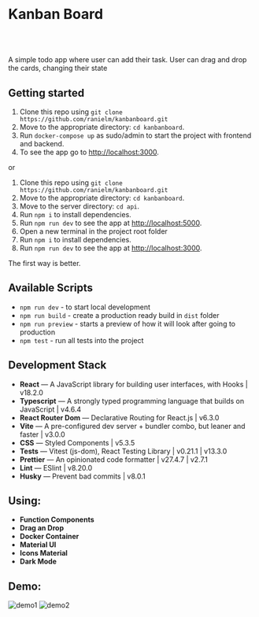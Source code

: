 <h1 align="center" background-color="pink">
<br>
 <h1>Kanban Board</h1>
<br>
<br>
</h1>

A simple todo app where user can add their task. User can drag and drop the cards, changing their state

## Getting started

1. Clone this repo using `git clone https://github.com/ranielm/kanbanboard.git`
2. Move to the appropriate directory: `cd kanbanboard`.<br />
3. Run `docker-compose up` as sudo/admin to start the project with frontend and backend.<br />
4. To see the app go to [http://localhost:3000](http://localhost:3000).

or

1. Clone this repo using `git clone https://github.com/ranielm/kanbanboard.git`
2. Move to the appropriate directory: `cd kanbanboard`.<br />
3. Move to the server directory: `cd api`.<br />
4. Run `npm i` to install dependencies.<br />
5. Run `npm run dev` to see the app at [http://localhost:5000](http://localhost:5000).
6. Open a new terminal in the project root folder<br />
7. Run `npm i` to install dependencies.<br />
8. Run `npm run dev` to see the app at [http://localhost:3000](http://localhost:3000).

The first way is better.

## Available Scripts

- `npm run dev` - to start local development
- `npm run build` - create a production ready build in `dist` folder
- `npm run preview` - starts a preview of how it will look after going to production
- `npm test` - run all tests into the project

## Development Stack

- **React** — A JavaScript library for building user interfaces, with Hooks | v18.2.0
- **Typescript** — A strongly typed programming language that builds on JavaScript | v4.6.4
- **React Router Dom** — Declarative Routing for React.js | v6.3.0
- **Vite** — A pre-configured dev server + bundler combo, but leaner and faster | v3.0.0
- **CSS** — Styled Components | v5.3.5
- **Tests** — Vitest (js-dom), React Testing Library | v0.21.1 | v13.3.0
- **Prettier** — An opinionated code formatter | v27.4.7 | v2.7.1
- **Lint** — ESlint | v8.20.0
- **Husky** — Prevent bad commits | v8.0.1

## Using:

- **Function Components**
- **Drag an Drop**
- **Docker Container**
- **Material UI**
- **Icons Material**
- **Dark Mode**

## Demo:

![demo1](assets/Demo1.png)
![demo2](assets/Demo2.png)

